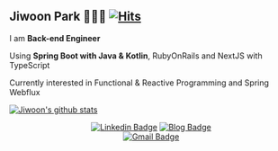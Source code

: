 ## Jiwoon Park 👨🏻‍💻 [![Hits](https://hits.seeyoufarm.com/api/count/incr/badge.svg?url=https%3A%2F%2Fgithub.com%2FParkJiwoon&count_bg=%2379C83D&title_bg=%23555555&icon=&icon_color=%23E7E7E7&title=hits&edge_flat=false)](https://hits.seeyoufarm.com)

I am **Back-end Engineer**

Using **Spring Boot with Java & Kotlin**, RubyOnRails and NextJS with TypeScript

Currently interested in Functional & Reactive Programming and Spring Webflux

[![Jiwoon's github stats](https://github-readme-stats.vercel.app/api?username=ParkJiwoon)](https://github.com/bcp0109/github-readme-stats)

<div align=center>

[![Linkedin Badge](https://img.shields.io/badge/-LinkedIn-blue?style=flat-square&logo=Linkedin&logoColor=white)](https://www.linkedin.com/in/bcp0109/)
[![Blog Badge](http://img.shields.io/badge/-Tech%20blog-black?style=flat-square&logo=blogger&logoColor=white)](https://bcp0109.tistory.com/)	
[![Gmail Badge](https://img.shields.io/badge/Gmail-d14836?style=flat-square&logo=Gmail&logoColor=white&link=mailto:bcp0109@gmail.com)](mailto:bcp0109@gmail.com)

</div>
